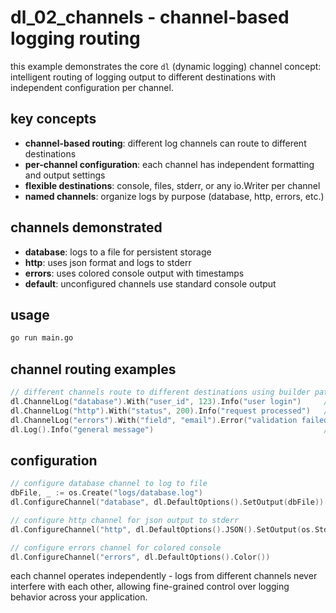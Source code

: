 # dl_02_channels - channel-based logging routing

this example demonstrates the core `dl` (dynamic logging) channel concept: intelligent routing of logging output to different destinations with independent configuration per channel.

## key concepts

- **channel-based routing**: different log channels can route to different destinations
- **per-channel configuration**: each channel has independent formatting and output settings
- **flexible destinations**: console, files, stderr, or any io.Writer per channel
- **named channels**: organize logs by purpose (database, http, errors, etc.)

## channels demonstrated

- **database**: logs to a file for persistent storage
- **http**: uses json format and logs to stderr  
- **errors**: uses colored console output with timestamps
- **default**: unconfigured channels use standard console output

## usage

```bash
go run main.go
```

## channel routing examples

```go
// different channels route to different destinations using builder pattern
dl.ChannelLog("database").With("user_id", 123).Info("user login")     // → database.log
dl.ChannelLog("http").With("status", 200).Info("request processed")   // → stderr (json)
dl.ChannelLog("errors").With("field", "email").Error("validation failed") // → console (colored)
dl.Log().Info("general message")                                      // → console (default)
```

## configuration

```go
// configure database channel to log to file
dbFile, _ := os.Create("logs/database.log")
dl.ConfigureChannel("database", dl.DefaultOptions().SetOutput(dbFile))

// configure http channel for json output to stderr
dl.ConfigureChannel("http", dl.DefaultOptions().JSON().SetOutput(os.Stderr))

// configure errors channel for colored console
dl.ConfigureChannel("errors", dl.DefaultOptions().Color())
```

each channel operates independently - logs from different channels never interfere with each other, allowing fine-grained control over logging behavior across your application.